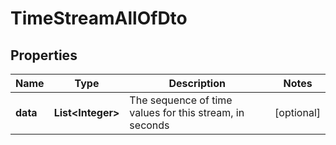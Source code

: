 

# TimeStreamAllOfDto


## Properties

Name | Type | Description | Notes
------------ | ------------- | ------------- | -------------
**data** | **List&lt;Integer&gt;** | The sequence of time values for this stream, in seconds |  [optional]



